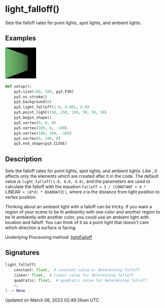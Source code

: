 # light_falloff()

Sets the falloff rates for point lights, spot lights, and ambient lights.

## Examples

<div class="example-table">

<div class="example-row"><div class="example-cell-image">

![example picture for light_falloff()](/images/reference/Sketch_light_falloff_0.png)

</div><div class="example-cell-code">

```python
def setup():
    py5.size(100, 100, py5.P3D)
    py5.no_stroke()
    py5.background(0)
    py5.light_falloff(1.0, 0.001, 0.0)
    py5.point_light(150, 250, 150, 50, 50, 50)
    py5.begin_shape()
    py5.vertex(0, 0, 0)
    py5.vertex(100, 0, -100)
    py5.vertex(100, 100, -100)
    py5.vertex(0, 100, 0)
    py5.end_shape(py5.CLOSE)
```

</div></div>

</div>

## Description

Sets the falloff rates for point lights, spot lights, and ambient lights. Like [](sketch_fill), it affects only the elements which are created after it in the code. The default value is `light_falloff(1.0, 0.0, 0.0)`, and the parameters are used to calculate the falloff with the equation `falloff = 1 / (CONSTANT + d * `LINEAR` + (d*d) * QUADRATIC)`, where `d` is the distance from light position to vertex position.

Thinking about an ambient light with a falloff can be tricky. If you want a region of your scene to be lit ambiently with one color and another region to be lit ambiently with another color, you could use an ambient light with location and falloff. You can think of it as a point light that doesn't care which direction a surface is facing.

Underlying Processing method: [lightFalloff](https://processing.org/reference/lightFalloff_.html)

## Signatures

```python
light_falloff(
    constant: float,  # constant value or determining falloff
    linear: float,  # linear value for determining falloff
    quadratic: float,  # quadratic value for determining falloff
    /,
) -> None
```

Updated on March 06, 2023 02:49:26am UTC
